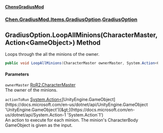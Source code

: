 #### [ChensGradiusMod](index 'index')
### [Chen.GradiusMod.Items.GradiusOption](mfb9nYomeqOwYy2EkL_v0Q 'Chen.GradiusMod.Items.GradiusOption').[GradiusOption](Vui7fzQ6K+_c8O4kYLP8Wg 'Chen.GradiusMod.Items.GradiusOption.GradiusOption')
## GradiusOption.LoopAllMinions(CharacterMaster, Action&lt;GameObject&gt;) Method
Loops through the all the minions of the owner.  
```csharp
public void LoopAllMinions(CharacterMaster ownerMaster, System.Action<GameObject> actionToRun);
```
#### Parameters
<a name='Chen_GradiusMod_Items_GradiusOption_GradiusOption_LoopAllMinions(CharacterMaster_System_Action_GameObject_)_ownerMaster'></a>
`ownerMaster` [RoR2.CharacterMaster](https://docs.microsoft.com/en-us/dotnet/api/RoR2.CharacterMaster 'RoR2.CharacterMaster')  
The owner of the minions.
  
<a name='Chen_GradiusMod_Items_GradiusOption_GradiusOption_LoopAllMinions(CharacterMaster_System_Action_GameObject_)_actionToRun'></a>
`actionToRun` [System.Action&lt;](https://docs.microsoft.com/en-us/dotnet/api/System.Action-1 'System.Action`1')[UnityEngine.GameObject](https://docs.microsoft.com/en-us/dotnet/api/UnityEngine.GameObject 'UnityEngine.GameObject')[&gt;](https://docs.microsoft.com/en-us/dotnet/api/System.Action-1 'System.Action`1')  
An action to execute for each minion. The minion's CharacterBody GameObject is given as the input.
  
